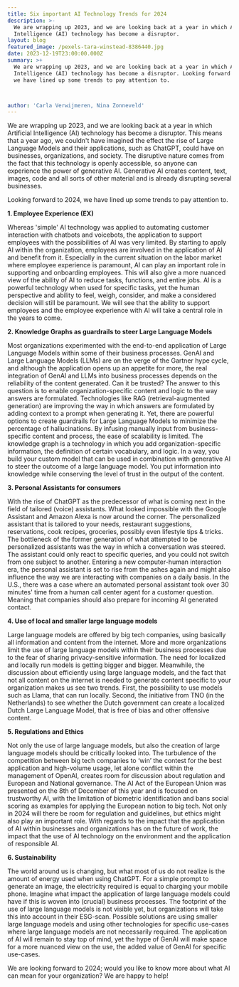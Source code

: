 ```yaml
---
title: Six important AI Technology Trends for 2024
description: >-
  We are wrapping up 2023, and we are looking back at a year in which Artificial
  Intelligence (AI) technology has become a disruptor. 
layout: blog
featured_image: /pexels-tara-winstead-8386440.jpg
date: 2023-12-19T23:00:00.000Z
summary: >+
  We are wrapping up 2023, and we are looking back at a year in which Artificial
  Intelligence (AI) technology has become a disruptor. Looking forward to 2024,
  we have lined up some trends to pay attention to.



author: 'Carla Verwijmeren, Nina Zonneveld'
---
```


We are wrapping up 2023, and we are looking back at a year in which Artificial Intelligence (AI) technology has become a disruptor. This means that a year ago, we couldn't have imagined the effect the rise of Large Language Models and their applications, such as ChatGPT, could have on businesses, organizations, and society. The disruptive nature comes from the fact that this technology is openly accessible, so anyone can experience the power of generative AI. Generative AI creates content, text, images, code and all sorts of other material and is already disrupting several businesses.

Looking forward to 2024, we have lined up some trends to pay attention to.

**1.	Employee Experience (EX)**

Whereas 'simple' AI technology was applied to automating customer interaction with chatbots and voicebots, the application to support employees with the possibilities of AI was very limited. By starting to apply AI within the organization, employees are involved in the application of AI and benefit from it. Especially in the current situation on the labor market where employee experience is paramount, AI can play an important role in supporting and onboarding employees. This will also give a more nuanced view of the ability of AI to reduce tasks, functions, and entire jobs. AI is a powerful technology when used for specific tasks, yet the human perspective and ability to feel, weigh, consider, and make a considered decision will still be paramount. We will see that the ability to support employees and the employee experience with AI will take a central role in the years to come.

**2.	Knowledge Graphs as guardrails to steer Large Language Models**

Most organizations experimented with the end-to-end application of Large Language Models within some of their business processes. GenAI and Large Language Models (LLMs) are on the verge of the Gartner hype cycle, and although the application opens up an appetite for more, the real integration of GenAI and LLMs into business processes depends on the reliability of the content generated. Can it be trusted? The answer to this question is to enable organization-specific content and logic to the way answers are formulated. Technologies like RAG (retrieval-augmented generation) are improving the way in which answers are formulated by adding context to a prompt when generating it. Yet, there are powerful options to create guardrails for Large Language Models to minimize the percentage of hallucinations. By infusing manually input from business-specific content and process, the ease of scalability is limited. The knowledge graph is a technology in which you add organization-specific information, the definition of certain vocabulary, and logic. In a way, you build your custom model that can be used in combination with generative AI to steer the outcome of a large language model. You put information into knowledge while conserving the level of trust in the output of the content.

**3.	Personal Assistants for consumers**

With the rise of ChatGPT as the predecessor of what is coming next in the field of tailored (voice) assistants. What looked impossible with the Google Assistant and Amazon Alexa is now around the corner. The personalized assistant that is tailored to your needs, restaurant suggestions, reservations, cook recipes, groceries, possibly even lifestyle tips & tricks. The bottleneck of the former generation of what attempted to be personalized assistants was the way in which a conversation was steered. The assistant could only react to specific queries, and you could not switch from one subject to another. Entering a new computer-human interaction era, the personal assistant is set to rise from the ashes again and might also influence the way we are interacting with companies on a daily basis. In the U.S., there was a case where an automated personal assistant took over 30 minutes' time from a human call center agent for a customer question. Meaning that companies should also prepare for incoming AI generated contact.

**4.	Use of local and smaller large language models**

Large language models are offered by big tech companies, using basically all information and content from the internet. More and more organizations limit the use of large language models within their business processes due to the fear of sharing privacy-sensitive information. The need for localized and locally run models is getting bigger and bigger. Meanwhile, the discussion about efficiently using large language models, and the fact that not all content on the internet is needed to generate content specific to your organization makes us see two trends. First, the possibility to use models such as Llama, that can run locally. Second, the initiative from TNO (in the Netherlands) to see whether the Dutch government can create a localized Dutch Large Language Model, that is free of bias and other offensive content. 

**5.	Regulations and Ethics**

Not only the use of large language models, but also the creation of large language models should be critically looked into. The turbulence of the competition between big tech companies to ‘win’ the contest for the best application and high-volume usage, let alone conflict within the management of OpenAI, creates room for discussion about regulation and European and National governance. The AI Act of the European Union was presented on the 8th of December of this year and is focused on trustworthy AI, with the limitation of biometric identification and bans social scoring as examples for applying the European notion to big tech. Not only in 2024 will there be room for regulation and guidelines, but ethics might also play an important role. With regards to the impact that the application of AI within businesses and organizations has on the future of work, the impact that the use of AI technology on the environment and the application of responsible AI.

**6.	Sustainability**

The world around us is changing, but what most of us do not realize is the amount of energy used when using ChatGPT. For a simple prompt to generate an image, the electricity required is equal to charging your mobile phone. Imagine what impact the application of large language models could have if this is woven into (crucial) business processes. The footprint of the use of large language models is not visible yet, but organizations will take this into account in their ESG-scan. Possible solutions are using smaller large language models and using other technologies for specific use-cases where large language models are not necessarily required. The application of AI will remain to stay top of mind, yet the hype of GenAI will make space for a more nuanced view on the use, the added value of GenAI for specific use-cases. 

We are looking forward to 2024; would you like to know more about what AI can mean for your organization? We are happy to help!
